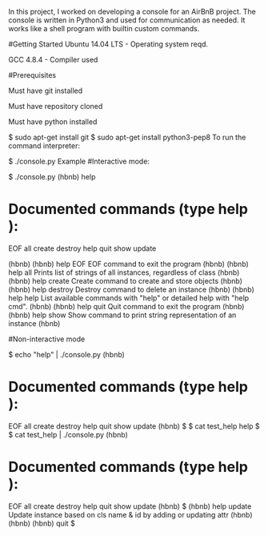 In this project, I worked on developing a console for an AirBnB project. The console is written in Python3 and used for communication as needed.
It works like a shell program with builtin custom commands.

#Getting Started
Ubuntu 14.04 LTS - Operating system reqd.

GCC 4.8.4 - Compiler used

#Prerequisites

Must have git installed

Must have repository cloned

Must have python installed

$ sudo apt-get install git
$ sudo apt-get install python3-pep8
To run the command interpreter:

$ ./console.py
Example
#Interactive mode:

$ ./console.py
(hbnb) help

Documented commands (type help <topic>):
========================================
EOF  all  create  destroy  help  quit  show  update

(hbnb)
(hbnb) help EOF
EOF command to exit the program
(hbnb)
(hbnb) help all
Prints list of strings of all instances, regardless of class
(hbnb)
(hbnb) help create
Create command to create and store objects
(hbnb)
(hbnb) help destroy
Destroy command to delete an instance
(hbnb)
(hbnb) help help
List available commands with "help" or detailed help with "help cmd".
(hbnb)
(hbnb) help quit
Quit command to exit the program
(hbnb)
(hbnb) help show
Show command to print string representation of an instance
(hbnb)


#Non-interactive mode

$ echo "help" | ./console.py
(hbnb)


Documented commands (type help <topic>):
========================================
EOF  all  create  destroy  help  quit  show  update
(hbnb) 
$
$ cat test_help
help
$
$ cat test_help | ./console.py
(hbnb)

Documented commands (type help <topic>):
========================================
EOF  all  create  destroy  help  quit  show  update
(hbnb) 
$
(hbnb) help update
Update instance based on cls name & id by adding or updating attr
(hbnb) 
(hbnb)
(hbnb) quit
$

